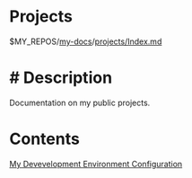 # Projects

$MY_REPOS/[my-docs](../../Index.md)/[projects/Index.md](./Index.md)

# # Description

Documentation on my public projects.

# Contents

[My Devevelopment Environment Configuration](https://github.com/annebrown/my-conf.git)
